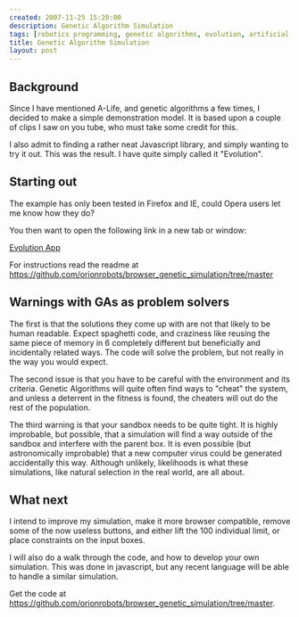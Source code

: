 ```yaml
---
created: 2007-11-25 15:20:00
description: Genetic Algorithm Simulation
tags: [robotics programming, genetic algorithms, evolution, artificial life, phenotype, genotype, evolution, simulation, alife]
title: Genetic Algorithm Simulation
layout: post
---
```

## Background

Since I have mentioned A-Life, and genetic algorithms a few times, I decided to make a simple demonstration model. It is based upon a couple of clips I saw on you tube, who must take some credit for this.

I also admit to finding a rather neat Javascript library, and simply wanting to try it out. This was the result. I have quite simply called it "Evolution".

## Starting out

The example has only been tested in Firefox and IE, could Opera users let me know how they do?

You then want to open the following link in a new tab or window:

<a href="https://orionrobots.github.io/browser_genetic_simulation/evolving.html">Evolution App</a>

For instructions read the readme at <https://github.com/orionrobots/browser_genetic_simulation/tree/master>

## Warnings with GAs as problem solvers

The first is that the solutions they come up with are not that likely to be human readable. Expect spaghetti code, and craziness like reusing the same piece of memory in 6 completely different but beneficially and incidentally related ways. The code will solve the problem, but not really in the way you would expect.

The second issue is that you have to be careful with the environment and its criteria. Genetic Algorithms will quite often find ways to "cheat" the system, and unless a deterrent in the fitness is found, the cheaters will out do the rest of the population.

The third warning is that your sandbox needs to be quite tight. It is highly improbable, but possible, that a simulation will find a way outside of the sandbox and interfere with the parent box. It is even possible (but astronomically improbable) that a new computer virus could be generated accidentally this way. Although unlikely, likelihoods is what these simulations, like natural selection in the real world, are all about.

## What next

I intend to improve my simulation, make it more browser compatible, remove some of the now useless buttons, and either lift the 100 individual limit, or place constraints on the input boxes.

I will also do a walk through the code, and how to develop your own simulation. This was done in javascript, but any recent language will be able to handle a similar simulation.

Get the code at <https://github.com/orionrobots/browser_genetic_simulation/tree/master>.
